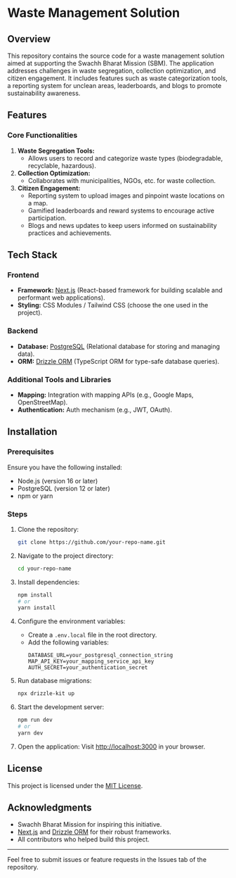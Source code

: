 # Waste Management Solution

## Overview
This repository contains the source code for a waste management solution aimed at supporting the Swachh Bharat Mission (SBM). The application addresses challenges in waste segregation, collection optimization, and citizen engagement. It includes features such as waste categorization tools, a reporting system for unclean areas, leaderboards, and blogs to promote sustainability awareness.

## Features

### Core Functionalities
1. **Waste Segregation Tools:**
   - Allows users to record and categorize waste types (biodegradable, recyclable, hazardous).
2. **Collection Optimization:**
   - Collaborates with municipalities, NGOs, etc. for waste collection.
3. **Citizen Engagement:**
   - Reporting system to upload images and pinpoint waste locations on a map.
   - Gamified leaderboards and reward systems to encourage active participation.
   - Blogs and news updates to keep users informed on sustainability practices and achievements.

## Tech Stack

### Frontend
- **Framework:** [Next.js](https://nextjs.org/) (React-based framework for building scalable and performant web applications).
- **Styling:** CSS Modules / Tailwind CSS (choose the one used in the project).

### Backend
- **Database:** [PostgreSQL](https://www.postgresql.org/) (Relational database for storing and managing data).
- **ORM:** [Drizzle ORM](https://orm.drizzle.team/) (TypeScript ORM for type-safe database queries).

### Additional Tools and Libraries
- **Mapping:** Integration with mapping APIs (e.g., Google Maps, OpenStreetMap).
- **Authentication:** Auth mechanism (e.g., JWT, OAuth).

## Installation

### Prerequisites
Ensure you have the following installed:
- Node.js (version 16 or later)
- PostgreSQL (version 12 or later)
- npm or yarn

### Steps
1. Clone the repository:
   ```bash
   git clone https://github.com/your-repo-name.git
   ```

2. Navigate to the project directory:
   ```bash
   cd your-repo-name
   ```

3. Install dependencies:
   ```bash
   npm install
   # or
   yarn install
   ```

4. Configure the environment variables:
   - Create a `.env.local` file in the root directory.
   - Add the following variables:
     ```env
     DATABASE_URL=your_postgresql_connection_string
     MAP_API_KEY=your_mapping_service_api_key
     AUTH_SECRET=your_authentication_secret
     ```

5. Run database migrations:
   ```bash
   npx drizzle-kit up
   ```

6. Start the development server:
   ```bash
   npm run dev
   # or
   yarn dev
   ```

7. Open the application:
   Visit [http://localhost:3000](http://localhost:3000) in your browser.


## License
This project is licensed under the [MIT License](LICENSE).

## Acknowledgments
- Swachh Bharat Mission for inspiring this initiative.
- [Next.js](https://nextjs.org/) and [Drizzle ORM](https://orm.drizzle.team/) for their robust frameworks.
- All contributors who helped build this project.

---
Feel free to submit issues or feature requests in the Issues tab of the repository.
